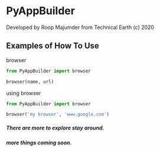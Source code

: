 # PyAppBuilder

Developed by Roop Majumder from Technical Earth (c) 2020

## Examples of How To Use

browser

```python
from PyAppBuilder import browser

browser(name, url)
```

using browser

```python
from PyAppBuilder import browser

browser('my browser', 'www.google.com')
```
	
##### There are more to explore stay around.

##### more things coming soon.